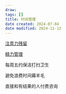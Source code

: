 ```yaml
---
draw:
tags: []
title: 时间管理
date created: 2024-07-04
date modified: 2024-11-12
---
```


[注意力残留](注意力残留.md)

[精力管理](精力管理.md)

每周五约保洁打扫卫生

避免浪费时间薅羊毛

直接和有结果的人付费咨询
